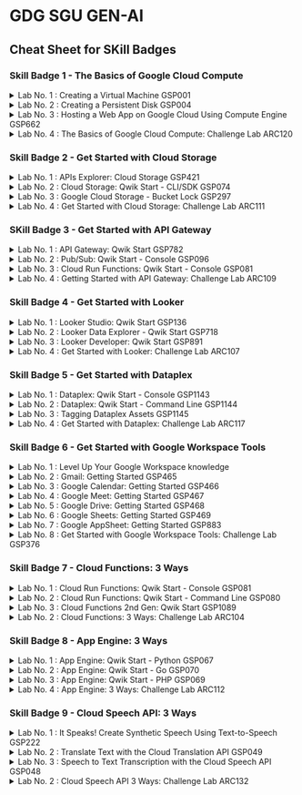 # GDG SGU GEN-AI 

## Cheat Sheet for SKill Badges 

### Skill Badge 1 - The Basics of Google Cloud Compute

<details>
  <summary>Lab No. 1 : Creating a Virtual Machine  GSP001</summary>

  - **Step 1** : Start The lab 
  - **Step 2** : Open The Google Cloud Console into the incognative mode
  - **Step 3** : Login Using the username and Password given in the perticular lab
  - **Step 4** : Open the Google Cloud Console 
  - **Step 5** : Go to Lab instructions.
  - **Step 6** : Scroll down A little bit and u see the section called As shown in the image bellow

    <img src="./imges/001.png" alt="!ERROR"/> 

    ### Note : The Region and Zone might be different

  - **Step 7** : Copy And paste those 3 commands one by one in the google cloud console 
  - **Step 8** : Copy the Commands given below and paste it in the google cloud console 

  ```bash
    curl -LO raw.githubusercontent.com/QUICK-GCP-LAB/2-Minutes-Labs-Solutions/main/Creating%20a%20Virtual%20Machine/gsp001.sh
    sudo chmod +x gsp001.sh
    ./gsp001.sh
  ```

  - ### Lab is completed

  - ### Note : If You Having Any Trouble reffer this Video [Creating a Virtual Machine GSP001](https://www.youtube.com/watch?v=3wUSkRhedag) 

</details>

<details>
  <summary>Lab No. 2 : Creating a Persistent Disk GSP004</summary>

  - **Step 1** : Start The lab 
  - **Step 2** : Open The Google Cloud Console into the incognative mode
  - **Step 3** : Login Using the username and Password given in the perticular lab
  - **Step 4** : Open the Google Cloud Console 
  - **Step 5** : Go to Lab instructions.
  - **Step 6** : Scroll down A little bit and u see the section called As shown in the image bellow

    <img src="./imges/002.png" alt="!ERROR"/> 

    ### Note : The Region and Zone might be different

  - **Step 7** : Copy And paste those 3 commands one by one in the google cloud console 
  - **Step 8** : Copy the Commands given below and paste it in the google cloud console 

  ```bash
    curl -LO raw.githubusercontent.com/QUICK-GCP-LAB/2-Minutes-Labs-Solutions/main/Creating%20a%20Persistent%20Disk/gsp004.sh
    sudo chmod +x gsp004.sh
    ./gsp004.sh
  ```

  - ### Lab is completed

  - ### Note : If You Having Any Trouble reffer this Video [Creating a Persistent Disk GSP004](https://www.youtube.com/watch?v=oUnQLeuEDs8&t=16s)

</details>

<details>
  <summary>Lab No. 3 : Hosting a Web App on Google Cloud Using Compute Engine GSP662</summary>

  - **Step 1** : Start The lab 
  - **Step 2** : Open The Google Cloud Console into the incognative mode
  - **Step 3** : Login Using the username and Password given in the perticular lab
  - **Step 4** : Open the Google Cloud Console 
  - **Step 5** : Go to Lab instructions.
  - **Step 6** : Scroll down A little bit and u see the section called As shown in the image bellow

    <img src="./imges/003.png" alt="!ERROR"/> 

    ### Note : The Region and Zone might be different

  - **Step 7** : Copy And paste that commands in the google cloud console 
  - **Step 8** : Copy the Commands given below and paste it in the google cloud console 

  ```bash
    curl -LO raw.githubusercontent.com/QUICK-GCP-LAB/2-Minutes-Labs-Solutions/main/Hosting%20a%20Web%20App%20on%20Google%20Cloud%20Using%20Compute%20Engine/gsp662-1.sh
    sudo chmod +x gsp662-1.sh
    ./gsp662-1.sh
  ```
  - ### Check All Score Upto Task 6
  
  ```bash
    curl -LO raw.githubusercontent.com/QUICK-GCP-LAB/2-Minutes-Labs-Solutions/main/Hosting%20a%20Web%20App%20on%20Google%20Cloud%20Using%20Compute%20Engine/gsp662-2.sh
    sudo chmod +x gsp662-2.sh
    ./gsp662-2.sh
  ```

  - ### Lab is completed

  - ### Note : If You Having Any Trouble reffer this Video [Hosting a Web App on Google Cloud Using Compute Engine GSP662](https://www.youtube.com/watch?v=um0RpF0k070)

</details>
<details>
  <summary>Lab No. 4 : The Basics of Google Cloud Compute: Challenge Lab ARC120</summary>

  - **Step 1** : Start The lab 
  - **Step 2** : Open The Google Cloud Console into the incognative mode
  - **Step 3** : Login Using the username and Password given in the perticular lab
  - **Steo 4** : Go to Create a bucket from [Click Here](https://console.cloud.google.com/storage/create-bucket)
  - **Steo 5** : Go to Lab instructions.
  - **Steo 6** : Scroll down A little bit and u see the section called As shown in the image bellow
      <img src="./imges/004.png" alt="!ERROR"/> 
      ### Note : The `PROJECT_ID` migth be different and don't forget to copy `-bucket` also `PROJECT_ID-bucket`.
  - **Step 7** : Create the Bucket.
  - **Step 8** : Copy the Commands given below and paste it in the google cloud console 
  - ### Replace the `<YOUR_ZONE>` before pasting.
  ```bash
    export ZONE=<YOUR_ZONE>
  ```
  - **Steo 9** : For `<YOUR_ZONE>` Go to Lab instructions again.
  - **Steo 10** : Scroll down A little bit and u see the section called As shown in the image bellow
      <img src="./imges/005.png" alt="!ERROR"/> 
      ### Note : The `Zone` migth be different.

  - **Step 11** : Copy the Commands given below and paste it in the google cloud console 

  ```bash
    curl -LO raw.githubusercontent.com/QUICK-GCP-LAB/2-Minutes-Labs-Solutions/main/The%20Basics%20of%20Google%20Cloud%20Compute%20Challenge%20Lab/arc120.sh
    sudo chmod +x arc120.sh
    ./arc120.sh
  ```

  - ### Lab is completed

  - ### Note : If You Having Any Trouble reffer this Video [The Basics of Google Cloud Compute: Challenge Lab ARC120](https://www.youtube.com/watch?v=XAwPdcW5iZY) 

</details>

### Skill Badge 2 - Get Started with Cloud Storage 

<details>
  <summary>Lab No. 1 : APIs Explorer: Cloud Storage GSP421</summary>

  - **Step 1** : Start The lab 
  - We Need to Complete this Lab without the commands so follow this video [APIs Explorer: Cloud Storage GSP421](https://www.youtube.com/watch?v=M2kq4hF1PLo) 

</details>

<details>
  <summary>Lab No. 2 : Cloud Storage: Qwik Start - CLI/SDK GSP074</summary>

  - **Step 1** : Start The lab 
  - **Step 2** : Open The Google Cloud Console into the incognative mode
  - **Step 3** : Login Using the username and Password given in the perticular lab
  - **Step 4** : Open the Google Cloud Console 
  - **Step 5** : Go to Lab instructions.
  - **Step 6** : Scroll down A little bit and u see the section called As shown in the image bellow

    <img src="./imges/006.png" alt="!ERROR"/> 

    ### Note : The Region might be different

  - **Step 7** : Copy And paste that commands in the google cloud console 
  - **Step 8** : Copy the Commands given below and paste it in the google cloud console 

  ```bash
    curl -LO raw.githubusercontent.com/quiccklabs/Labs_solutions/master/Cloud%20Storage%20Qwik%20Start%20%20CLISDK/quicklabgsp074.sh
    sudo chmod +x quicklabgsp074.sh
    ./quicklabgsp074.sh
  ```

  - ### Lab is completed

  - ### Note : If You Having Any Trouble reffer this Video [Cloud Storage: Qwik Start - CLI/SDK GSP074](https://www.youtube.com/watch?v=MMWekrX-46M)

</details>

<details>
  <summary>Lab No. 3 : Google Cloud Storage - Bucket Lock GSP297</summary>

  - **Step 1** : Start The lab 
  - **Step 2** : Open The Google Cloud Console into the incognative mode
  - **Step 3** : Login Using the username and Password given in the perticular lab
  - **Step 4** : Open the Google Cloud Console 
  - **Step 5** : Go to Lab instructions.
  - **Step 6** : Scroll down A little bit and u see the section called As shown in the image bellow

    <img src="./imges/007.png" alt="!ERROR"/> 

    ### Note : The Region might be different

  - **Step 7** : Copy And paste that commands in the google cloud console 
  - **Step 8** : Copy the Commands given below and paste it in the google cloud console 

  ```bash
    curl -LO raw.githubusercontent.com/QUICK-GCP-LAB/2-Minutes-Labs-Solutions/main/Google%20Cloud%20Storage%20-%20Bucket%20Lock/gsp297.sh
    sudo chmod +x gsp297.sh
    ./gsp297.sh
  ```

  - ### Lab is completed

  - ### Note : If You Having Any Trouble reffer this Video [Google Cloud Storage - Bucket Lock GSP297](https://www.youtube.com/watch?v=ROLigBsAx3A)

</details>
<details>
  <summary>Lab No. 4 : Get Started with Cloud Storage: Challenge Lab ARC111</summary>

  - **Step 1** : Start The lab 
  - Follow this video [APIs Explorer: Cloud Storage GSP421](https://www.youtube.com/watch?v=M2kq4hF1PLo) 

</details>

### SKill Badge 3 - Get Started with API Gateway 

<details>
  <summary>Lab No. 1 : API Gateway: Qwik Start GSP782</summary>

  - **Step 1** : Start The lab 
  - **Step 2** : Open The Google Cloud Console into the incognative mode
  - **Step 3** : Login Using the username and Password given in the perticular lab
  - **Step 4** : Go to lab Insturctions.
  - **Steo 5** : Copy the Commands given below and paste it in the google cloud console 
  - **Steo 6** : Scroll down A little bit and u see the section called As shown in the image bellow
      <img src="./imges/008.png" alt="!ERROR"/> 
      ### Note : The `Region` migth be different.

  - **Step 7** : Copy the Commands given below and paste it in the google cloud console 

  ```bash
    curl -LO raw.githubusercontent.com/QUICK-GCP-LAB/2-Minutes-Labs-Solutions/main/API%20Gateway%20Qwik%20Start/gsp872.sh
    sudo chmod +x gsp872.sh
    ./gsp872.sh
  ```

  - ### Lab is completed

  - ### Note : If You Having Any Trouble reffer this Video [API Gateway: Qwik Start GSP782](https://www.youtube.com/watch?v=5Ae2ftnjJfM) 

</details>
<details>
  <summary>Lab No. 2 : Pub/Sub: Qwik Start - Console GSP096</summary>

  - **Step 1** : Start The lab 
  - **Step 2** : Open The Google Cloud Console into the incognative mode
  - **Step 3** : Login Using the username and Password given in the perticular lab
  - **Step 4** : Open the Google Cloud Console 
  - **Step 8** : Copy the Commands given below and paste it in the google cloud console 

  ```bash
    gcloud pubsub topics create myTopic
    gcloud  pubsub subscriptions create --topic myTopic MySub
  ```

  - ### Lab is completed

  - ### Note : If You Having Any Trouble reffer this Video [Pub/Sub: Qwik Start - Console GSP096](https://www.youtube.com/watch?v=cAoJDu1BcJA)

</details>
<details>
  <summary>Lab No. 3 : Cloud Run Functions: Qwik Start - Console GSP081</summary>

  - **Step 1** : Start The lab 
  - **Step 2** : Open The Google Cloud Console into the incognative mode
  - **Step 3** : Login Using the username and Password given in the perticular lab
  - **Step 4** : Copy the Commands given below and paste it in the google cloud console 
  - ### Replace the `<YOUR_REGION>` before pasting.
  ```bash
    export REGION=<YOUR_REGION>
  ```
  - **Steo 5** : For `<YOUR_REGION>` Go to Lab instructions again.
  - **Steo 6** : Scroll down A little bit and u see the section called As shown in the image bellow
      <img src="./imges/009.png" alt="!ERROR"/> 
      ### Note : The `Region` migth be different.

  - **Step 7** : Copy the Commands given below and paste it in the google cloud console 

  ```bash
    curl -LO raw.githubusercontent.com/QUICK-GCP-LAB/2-Minutes-Labs-Solutions/main/Cloud%20Functions%20Qwik%20Start%20-%20Console/gsp081.sh
    sudo chmod +x gsp081.sh
    ./gsp081.sh
  ```

  - ### Lab is completed

  - ### Note : If You Having Any Trouble reffer this Video [Cloud Run Functions: Qwik Start - Console GSP081](https://www.youtube.com/watch?v=-8vxVRA2ruk) 

</details>
<details>
  <summary>Lab No. 4 : Getting Started with API Gateway: Challenge Lab ARC109</summary>

  - **Step 1** : Start The lab 
  - **Step 2** : Open The Google Cloud Console into the incognative mode
  - **Step 3** : Login Using the username and Password given in the perticular lab
  - **Step 4** : Copy the Commands given below and paste it in the google cloud console 
  - ### Replace the `<YOUR_REGION>` before pasting.
  ```bash
    export REGION=<YOUR_REGION>
  ```
  - **Steo 5** : For `<YOUR_REGION>` Go to Lab instructions again.
  - **Steo 6** : Scroll down A little bit and u see the section called As shown in the image bellow
      <img src="./imges/010.png" alt="!ERROR"/> 
      ### Note : The `Region` migth be different.

  - **Step 7** : Copy the Commands given below and paste it in the google cloud console 

  ```bash
    curl -LO raw.githubusercontent.com/QUICK-GCP-LAB/2-Minutes-Labs-Solutions/main/Getting%20Started%20with%20API%20Gateway%20Challenge%20Lab/arc109.sh
    sudo chmod +x arc109.sh
    ./arc109.sh
  ```

  - ### Lab is completed

  - ### Note : If You Having Any Trouble reffer this Video [Getting Started with API Gateway: Challenge Lab ARC109](https://www.youtube.com/watch?v=iWRh0xCKwRQ) 

</details>

### Skill Badge 4 - Get Started with Looker 

<details>
  <summary>Lab No. 1 : Looker Studio: Qwik Start GSP136</summary>

  - **Step 1** : Start The lab 
  - We Need to Complete this Lab without the commands so follow this video [Looker Studio: Qwik Start GSP136](https://www.youtube.com/watch?v=NYra6SWFrwQ) 

</details>
<details>
  <summary>Lab No. 2 : Looker Data Explorer - Qwik Start GSP718</summary>

  - **Step 1** : Start The lab 
  - We Need to Complete this Lab without the commands so follow this video [Looker Data Explorer - Qwik Start GSP718](https://www.youtube.com/watch?v=uZaNj0Mpz4s) 

</details>
<details>
  <summary>Lab No. 3 : Looker Developer: Qwik Start GSP891</summary>

  - **Step 1** : Start The lab 
  - We Need to Complete this Lab without the commands so follow this video [Looker Developer: Qwik Start GSP891](https://www.youtube.com/watch?v=wNgUf8-XfLM) 

</details>
<details>
  <summary>Lab No. 4 : Get Started with Looker: Challenge Lab ARC107</summary>

  - **Step 1** : Start The lab 
  - We Need to Complete this Lab without the commands so follow this video [Get Started with Looker: Challenge Lab ARC107](https://www.youtube.com/watch?v=qdFwc3OY3nA) 

</details>

### Skill Badge 5 - Get Started with Dataplex 

<details>
  <summary>Lab No. 1 : Dataplex: Qwik Start - Console GSP1143</summary>

  - **Step 1** : Start The lab 
  - **Step 2** : Open The Google Cloud Console into the incognative mode
  - **Step 3** : Login Using the username and Password given in the perticular lab
  - **Step 4** : Copy the Commands given below and paste it in the google cloud console 
  - ### Replace the `<YOUR_REGION>` before pasting.
  ```bash
    export REGION=<YOUR_REGION>
  ```
  - **Steo 5** : For `<YOUR_REGION>` Go to Lab instructions again.
  - **Steo 6** : Scroll down A little bit and u see the section called As shown in the image bellow
      <img src="./imges/011.png" alt="!ERROR"/> 
      ### Note : The `Region` migth be different.

  - **Step 7** : Copy the Commands given below and paste it in the google cloud console 

  ```bash
    curl -LO raw.githubusercontent.com/QUICK-GCP-LAB/2-Minutes-Labs-Solutions/main/Dataplex%20Qwik%20Start%20-%20Console/gsp1143.sh
    sudo chmod +x gsp1143.sh
    ./gsp1143.sh
  ```

  - ### Lab is completed

  - ### Note : If You Having Any Trouble reffer this Video [Dataplex: Qwik Start - Console GSP1143](https://www.youtube.com/watch?v=yDQfs8fNBgM) 

</details>
<details>
  <summary>Lab No. 2 : Dataplex: Qwik Start - Command Line GSP1144</summary>

  - **Step 1** : Start The lab 
  - **Step 2** : Open The Google Cloud Console into the incognative mode
  - **Step 3** : Login Using the username and Password given in the perticular lab
  - **Step 4** : Copy the Commands given below and paste it in the google cloud console 
  - ### Replace the `<YOUR_REGION>` before pasting.
  ```bash
    export REGION=<YOUR_REGION>
  ```
  - **Steo 5** : For `<YOUR_REGION>` Go to Lab instructions again.
  - **Steo 6** : Scroll down A little bit and u see the section called As shown in the image bellow
      <img src="./imges/012.png" alt="!ERROR"/> 
      ### Note : The `Region` migth be different.

  - **Step 7** : Copy the Commands given below and paste it in the google cloud console 

  ```bash
    curl -LO raw.githubusercontent.com/QUICK-GCP-LAB/2-Minutes-Labs-Solutions/main/Dataplex%20Qwik%20Start%20-%20Command%20Line/gsp1144.sh
    sudo chmod +x gsp1144.sh
    ./gsp1144.sh
  ```

  - ### Lab is completed

  - ### Note : If You Having Any Trouble reffer this Video [Dataplex: Qwik Start - Command Line GSP1144](https://www.youtube.com/watch?v=GVKNYbTUDIU) 

</details>
<details>
  <summary>Lab No. 3 : Tagging Dataplex Assets GSP1145</summary>

  - **Step 1** : Start The lab 
  - **Step 2** : Open The Google Cloud Console into the incognative mode
  - **Step 3** : Login Using the username and Password given in the perticular lab
  - **Step 4** : Copy the Commands given below and paste it in the google cloud console 
  - ### Replace the `<YOUR_REGION>` before pasting.
  ```bash
    export REGION=<YOUR_REGION>
  ```
  - **Steo 5** : For `<YOUR_REGION>` Go to Lab instructions again.
  - **Steo 6** : Scroll down A little bit and u see the section called As shown in the image bellow
      <img src="./imges/013.png" alt="!ERROR"/> 
      ### Note : The `Region` migth be different.

  - **Step 7** : Copy the Commands given below and paste it in the google cloud console 

  ```bash
    curl -LO raw.githubusercontent.com/QUICK-GCP-LAB/2-Minutes-Labs-Solutions/main/Tagging%20Dataplex%20Assets/gsp1145.sh
    sudo chmod +x gsp1145.sh
    ./gsp1145.sh
  ```

  - ### Lab is completed

  - ### Note : If You Having Any Trouble reffer this Video [Tagging Dataplex Assets GSP1145](https://www.youtube.com/watch?v=s-3nNkkocdo) 

</details>
<details>
  <summary>Lab No. 4 :  Get Started with Dataplex: Challenge Lab ARC117</summary>

  - **Step 1** : Start The lab 
  - **Step 2** : Open The Google Cloud Console into the incognative mode
  - **Step 3** : Login Using the username and Password given in the perticular lab
  - **Step 4** : Copy the Commands given below and paste it in the google cloud console 
  - ### Replace the `<YOUR_REGION>` before pasting.
  ```bash
    export REGION=<YOUR_REGION>
  ```
  - **Steo 5** : For `<YOUR_REGION>` Go to Lab instructions again.
  - **Steo 6** : Scroll down A little bit and u see the section called As shown in the image bellow
      <img src="./imges/013.png" alt="!ERROR"/> 
      ### Note : The `Region` migth be different.

  - **Step 7** : Copy the Commands given below and paste it in the google cloud console 

  ```bash
    curl -LO raw.githubusercontent.com/QUICK-GCP-LAB/2-Minutes-Labs-Solutions/main/Get%20Started%20with%20Dataplex%20Challenge%20Lab/arc117.sh
    sudo chmod +x arc117.sh
    ./arc117.sh
  ```

  - ### Lab is completed

  - ### Note : If You Having Any Trouble reffer this Video [Get Started with Dataplex: Challenge Lab ARC117](https://www.youtube.com/watch?v=NzRcltfHzu0) 

</details>

### Skill Badge 6 - Get Started with Google Workspace Tools 

<details>
  <summary>Lab No. 1 : Level Up Your Google Workspace knowledge</summary>

  - **Step 1** : Only See The Youtube Video Shown in the 

</details>
<details>
  <summary>Lab No. 2 : Gmail: Getting Started GSP465</summary>

  - **Step 1** : Start The lab 
  - We Need to Complete this Lab without the commands so follow this video [Gmail: Getting Started GSP465](https://www.youtube.com/watch?v=saL_ibySVx4) 

</details>
<details>
  <summary>Lab No. 3 : Google Calendar: Getting Started GSP466</summary>

  - **Step 1** : Start The lab 
  - We Need to Complete this Lab without the commands so follow this video [Google Calendar: Getting Started GSP466](https://www.youtube.com/watch?v=SbkqZsuJXfE) 

</details> 
<details>
  <summary>Lab No. 4 : Google Meet: Getting Started GSP467</summary>

  - **Step 1** : Start The lab 
  - We Need to Complete this Lab without the commands so follow this video [Google Meet: Getting Started GSP467](https://www.youtube.com/watch?v=NT4f67Qxkb4) 

</details>
<details>
  <summary>Lab No. 5 : Google Drive: Getting Started GSP468</summary>

  - **Step 1** : Start The lab 
  - We Need to Complete this Lab without the commands so follow this video [Google Drive: Getting Started GSP468](https://www.youtube.com/watch?v=rDmB4_RrOXs) 

</details>
<details>
  <summary>Lab No. 6 : Google Sheets: Getting Started GSP469</summary>

  - **Step 1** : Start The lab 
  - We Need to Complete this Lab without the commands so follow this video [Google Sheets: Getting Started GSP469](https://www.youtube.com/watch?v=lEvXXHKHgiw) 

</details>
<details>
  <summary>Lab No. 7 : Google AppSheet: Getting Started GSP883</summary>

  - **Step 1** : Start The lab 
  - We Need to Complete this Lab without the commands so follow this video [Google AppSheet: Getting Started GSP883](https://www.youtube.com/watch?v=GHrGaNce6WE&t=2s) 

</details>
<details>
  <summary>Lab No. 8 : Get Started with Google Workspace Tools: Challenge Lab GSP376</summary>

  - **Step 1** : Start The lab 
  - We Need to Complete this Lab without the commands so follow this video [Google Sheets: Getting Started GSP469](https://www.youtube.com/watch?v=MXNF4k07aBg) 

</details>

### Skill Badge 7 - Cloud Functions: 3 Ways

<details>
  <summary>Lab No. 1 : Cloud Run Functions: Qwik Start - Console GSP081</summary>

  - **Step 1** : Start The lab 
  - **Step 2** : Open The Google Cloud Console into the incognative mode
  - **Step 3** : Login Using the username and Password given in the perticular lab
  - **Step 4** : Copy the Commands given below and paste it in the google cloud console 
  - ### Replace the `<YOUR_REGION>` before pasting.
  ```bash
    export REGION=<YOUR_REGION>
  ```
  - **Steo 5** : For `<YOUR_REGION>` Go to Lab instructions again.
  - **Steo 6** : Scroll down A little bit and u see the section called As shown in the image bellow
      <img src="./imges/014.png" alt="!ERROR"/> 
      ### Note : The `Region` migth be different.

  - **Step 7** : Copy the Commands given below and paste it in the google cloud console 

  ```bash
    curl -LO raw.githubusercontent.com/quiccklabs/Labs_solutions/master/Cloud%20Functions%20Qwik%20Start%20%20Console/quicklabsgsp081.sh
    sudo chmod +x quicklabsgsp081.sh
    ./quicklabsgsp081.sh    
  ```

  - ### Lab is completed

  - ### Note : If You Having Any Trouble reffer this Video [Cloud Run Functions: Qwik Start - Console GSP081](https://www.youtube.com/watch?v=URAbi1yqwNE) 

</details>
<details>
  <summary>Lab No. 2 : Cloud Run Functions: Qwik Start - Command Line GSP080</summary>

  - **Step 1** : Start The lab 
  - **Step 2** : Open The Google Cloud Console into the incognative mode
  - **Step 3** : Login Using the username and Password given in the perticular lab
  - **Step 4** : Copy the Commands given below and paste it in the google cloud console 
  - ### Replace the `<YOUR_REGION>` before pasting.
  ```bash
    export REGION=<YOUR_REGION>
  ```
  - **Steo 5** : For `<YOUR_REGION>` Go to Lab instructions again.
  - **Steo 6** : Scroll down A little bit and u see the section called As shown in the image bellow
      <img src="./imges/015.png" alt="!ERROR"/> 
      ### Note : The `Region` migth be different.

  - **Step 7** : Copy the Commands given below and paste it in the google cloud console 

  ```bash
    curl -LO raw.githubusercontent.com/quiccklabs/Labs_solutions/master/Cloud%20Functions%20Qwik%20Start%20Command%20Line/quicklabgsp080.sh
    sudo chmod +x quicklabgsp080.sh
    ./quicklabgsp080.sh  
  ```

  - ### Lab is completed

  - ### Note : If You Having Any Trouble reffer this Video [Cloud Run Functions: Qwik Start - Console GSP081](https://www.youtube.com/watch?v=URAbi1yqwNE) 

</details>
<details>
  <summary>Lab No. 3 : Cloud Functions 2nd Gen: Qwik Start GSP1089</summary>

  - **Step 1** : Start The lab 
  - **Step 2** : Open The Google Cloud Console into the incognative mode
  - **Step 3** : Login Using the username and Password given in the perticular lab
  - **Step 4** : Copy the Commands given below and paste it in the google cloud console 

  ```bash
    curl -LO raw.githubusercontent.com/QUICK-GCP-LAB/2-Minutes-Labs-Solutions/main/Cloud%20Functions%202nd%20Gen%20Qwik%20Start/gsp1089-1.sh
    sudo chmod +x gsp1089-1.sh
    ./gsp1089-1.sh
  ```
  - ### Check All Score Upto Task 6
  
  - **Step 5** : Copy the Commands given below and paste it in the google cloud console 

  ```bash
    curl -LO raw.githubusercontent.com/QUICK-GCP-LAB/2-Minutes-Labs-Solutions/main/Cloud%20Functions%202nd%20Gen%20Qwik%20Start/gsp1089-2.sh    
    sudo chmod +x gsp1089-2.sh
    ./gsp1089-2.sh
  ```

  - ### Lab is completed

  - ### Note : If You Having Any Trouble reffer this Video [Cloud Functions 2nd Gen: Qwik Start GSP1089](https://www.youtube.com/watch?v=mTFfyHjp5rw) 

</details>
<details>
  <summary>Lab No. 2 : Cloud Functions: 3 Ways: Challenge Lab ARC104</summary>

  - **Step 1** : Start The lab 
  - **Step 2** : Open The Google Cloud Console into the incognative mode
  - **Step 3** : Login Using the username and Password given in the perticular lab
  - **Step 4** : Copy the Commands given below and paste it in the google cloud console 
  - ### Replace the `<YOUR_REGION>` before pasting.
  ```bash
    export HTTP_FUNCTION=<YOUR_HTTP_FUNCTION>
    export FUNCTION_NAME=<YOUR_FUNCTION_NAME>
    export REGION=<YOUR_REGION>
  ```
  - **Steo 5** : For `<YOUR_HTTP_FUNCTION>,<YOUR_FUNCTION_NAME>,<YOUR_REGION>` Go to Lab instructions again.
  - **Steo 6** : Scroll down A little bit and u see the section called As shown in the image bellow
      <img src="./imges/016.png" alt="!ERROR"/> 
      ### Note : The `Http Function, function, Region` migth be different.

  - **Step 7** : Copy the Commands given below and paste it in the google cloud console 

  ```bash
    curl -LO raw.githubusercontent.com/QUICK-GCP-LAB/2-Minutes-Labs-Solutions/main/Cloud%20Functions%203%20Ways%20Challenge%20Lab/arc104.sh
    sudo chmod +x arc104.sh
    ./arc104.sh
  ```

  - ### Lab is completed

  - ### Note : If You Having Any Trouble reffer this Video [Cloud Functions: 3 Ways: Challenge Lab ARC104](https://www.youtube.com/watch?v=fPVslkWDTGg) 

</details>

### Skill Badge 8 - App Engine: 3 Ways 

<details>
  <summary>Lab No. 1 : App Engine: Qwik Start - Python GSP067</summary>

  - **Step 1** : Start The lab 
  - **Step 2** : Open The Google Cloud Console into the incognative mode
  - **Step 3** : Login Using the username and Password given in the perticular lab
  - **Step 4** : Copy the Commands given below and paste it in the google cloud console 
  - ### Replace the `<YOUR_REGION>` before pasting.
  ```bash
    export REGION=<YOUR_REGION>
  ```
  - **Steo 5** : For `<YOUR_REGION>` Go to Lab instructions again.
  - **Steo 6** : Scroll down A little bit and u see the section called As shown in the image bellow
      <img src="./imges/017.png" alt="!ERROR"/> 
      ### Note : The `Region` migth be different.

  - **Step 7** : Copy the Commands given below and paste it in the google cloud console 

  ```bash
    curl -LO raw.githubusercontent.com/QUICK-GCP-LAB/2-Minutes-Labs-Solutions/main/App%20Engine%20Qwik%20Start%20-%20Python/gsp067.sh
    sudo chmod +x gsp067.sh
    ./gsp067.sh
  ```

  - ### Lab is completed

  - ### Note : If You Having Any Trouble reffer this Video [App Engine: Qwik Start - Python GSP067](https://www.youtube.com/watch?v=Lq7ZW37tUIM) 

</details>
<details>
  <summary>Lab No. 2 : App Engine: Qwik Start - Go GSP070</summary>

  - **Step 1** : Start The lab 
  - **Step 2** : Open The Google Cloud Console into the incognative mode
  - **Step 3** : Login Using the username and Password given in the perticular lab
  - **Step 4** : Copy the Commands given below and paste it in the google cloud console 
  - ### Replace the `<YOUR_REGION>` before pasting.
  ```bash
    export REGION=<YOUR_REGION>
  ```
  - **Steo 5** : For `<YOUR_REGION>` Go to Lab instructions again.
  - **Steo 6** : Scroll down A little bit and u see the section called As shown in the image bellow
      <img src="./imges/017.png" alt="!ERROR"/> 
      ### Note : The `Region` migth be different.

  - **Step 7** : Copy the Commands given below and paste it in the google cloud console 

  ```bash
    curl -LO raw.githubusercontent.com/QUICK-GCP-LAB/2-Minutes-Labs-Solutions/main/App%20Engine%20Qwik%20Start%20-%20Go/gsp070.sh
    sudo chmod +x gsp070.sh
    ./gsp070.sh
  ```

  - ### Lab is completed

  - ### Note : If You Having Any Trouble reffer this Video [App Engine: Qwik Start - Go GSP070](https://www.youtube.com/watch?v=3cVxYis4Hj8) 

</details>
<details>
  <summary>Lab No. 3 : App Engine: Qwik Start - PHP GSP069</summary>

  - **Step 1** : Start The lab 
  - **Step 2** : Open The Google Cloud Console into the incognative mode
  - **Step 3** : Login Using the username and Password given in the perticular lab
  - **Step 4** : Copy the Commands given below and paste it in the google cloud console 
  - ### Replace the `<YOUR_REGION>` before pasting.
  ```bash
    export REGION=<YOUR_REGION>
  ```
  - **Steo 5** : For `<YOUR_REGION>` Go to Lab instructions again.
  - **Steo 6** : Scroll down A little bit and u see the section called As shown in the image bellow
      <img src="./imges/017.png" alt="!ERROR"/> 
      ### Note : The `Region` migth be different.

  - **Step 7** : Copy the Commands given below and paste it in the google cloud console 

  ```bash
    curl -LO raw.githubusercontent.com/quiccklabs/Labs_solutions/master/App%20Engine%20Qwik%20Start%20PHP/quicklabgsp069.sh
    sudo chmod +x quicklabgsp069.sh
    ./quicklabgsp069.sh
  ```

  - ### Lab is completed

  - ### Note : If You Having Any Trouble reffer this Video [App Engine: Qwik Start - PHP GSP069](https://www.youtube.com/watch?v=sxlXdG7sLy4) 

</details>
<details>
  <summary>Lab No. 4 : App Engine: 3 Ways: Challenge Lab ARC112</summary>

  - **Step 1** : Start The lab 
  - **Step 2** : Open The Google Cloud Console into the incognative mode
  - **Step 3** : Login Using the username and Password given in the perticular lab
  - **Step 4** : Copy the Commands given below and paste it in the google cloud console 
  - ### Replace the `<YOUR_MESSAGE>` before pasting.
  ```bash
    export MESSAGE=<YOUR_MESSAGE>
  ```
  - **Steo 5** : For `<YOUR_MESSAGE>` Go to Lab instructions again.
  - **Steo 6** : Scroll down A little bit and u see the section called As shown in the image bellow
      <img src="./imges/017.png" alt="!ERROR"/> 
      ### Note : The `MESSAGE` migth be different.

  - **Step 7** : Copy the Commands given below and paste it in the google cloud console 

  ```bash
    curl -LO raw.githubusercontent.com/QUICK-GCP-LAB/2-Minutes-Labs-Solutions/main/App%20Engine%203%20Ways%20Challenge%20Lab/arc112.sh
    sudo chmod +x arc112.sh 
    ./arc112.sh
  ```

  - ### Lab is completed

  - ### Note : If You Having Any Trouble reffer this Video [App Engine: 3 Ways: Challenge Lab ARC112](https://www.youtube.com/watch?v=sX1-LFEsizo) 

</details>

### Skill Badge 9 - Cloud Speech API: 3 Ways 

<details>
  <summary>Lab No. 1 : It Speaks! Create Synthetic Speech Using Text-to-Speech GSP222</summary>

  - **Step 1** : Start The lab 
  - **Step 2** : Open The Google Cloud Console into the incognative mode
  - **Step 3** : Login Using the username and Password given in the perticular lab
  - **Step 7** : Copy the Commands given below and paste it in the google cloud console 

  ```bash
    curl -LO raw.githubusercontent.com/quiccklabs/Labs_solutions/master/Create%20Synthetic%20Speech%20Using%20quicklab/quicklabgsp222.sh
    sudo chmod +x quicklabgsp222.sh
    ./quicklabgsp222.sh
  ```

  - ### Lab is completed

  - ### Note : If You Having Any Trouble reffer this Video [It Speaks! Create Synthetic Speech Using Text-to-Speech GSP222](https://www.youtube.com/watch?v=ZrC1bktIC9I) 

</details>
<details>
  <summary>Lab No. 2 : Translate Text with the Cloud Translation API GSP049</summary>

  - **Step 1** : Start The lab 
  - We Need to Complete this Lab without the commands so follow this video [Translate Text with the Cloud Translation API GSP049](https://www.youtube.com/watch?v=QIyAKsou5CM) 

</details>
<details>
  <summary>Lab No. 3 : Speech to Text Transcription with the Cloud Speech API GSP048</summary>

  - **Step 1** : Start The lab 
  - **Step 2** : Open The Google Cloud Console into the incognative mode
  - **Step 3** : Login Using the username and Password given in the perticular lab
  - **Step 4** : Copy the Commands given below and paste it in the google cloud console 

  ```bash
    curl -LO raw.githubusercontent.com/QUICK-GCP-LAB/2-Minutes-Labs-Solutions/main/Speech%20to%20Text%20Transcription%20with%20the%20Cloud%20Speech%20API/gsp048-1.sh   
    sudo chmod +x gsp048-1.sh
    ./gsp048-1.sh
  ```
  - ###  Now Check The Score Upto Task 3 then Process Next.
  
  - **Step 5** : Copy the Commands given below and paste it in the google cloud console 

  ```bash
    curl -LO raw.githubusercontent.com/QUICK-GCP-LAB/2-Minutes-Labs-Solutions/main/Speech%20to%20Text%20Transcription%20with%20the%20Cloud%20Speech%20API/gsp048-2.sh
    sudo chmod +x gsp048-2.sh
    ./gsp048-2.sh
  ```

  - ### Lab is completed

  - ### Note : If You Having Any Trouble reffer this Video [Speech to Text Transcription with the Cloud Speech API GSP048](https://www.youtube.com/watch?v=Hs4Gpdcb5WI) 

</details>
<details>
  <summary>Lab No. 2 : Cloud Speech API 3 Ways: Challenge Lab ARC132</summary>

  - **Step 1** : Start The lab 
  - Follow this video [Cloud Speech API 3 Ways: Challenge Lab ARC132](https://www.youtube.com/watch?v=eQIWNzs-0NA) 

</details>